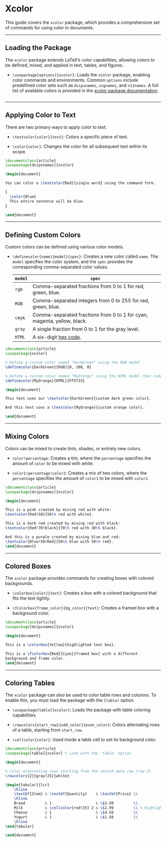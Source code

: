 # Xcolor

This guide covers the `xcolor` package, which provides a comprehensive set of commands for using color in documents.

---

## Loading the Package

The `xcolor` package extends LaTeX’s color capabilities, allowing colors to be defined, mixed, and applied in text, tables, and figures. 

- `\usepackage[options]{xcolor}`: Loads the `xcolor` package, enabling color commands and environments. Common `options` include predefined color sets such as `dvipsnames`, `svgnames`, and `x11names`. A full list of available colors is provided in the [xcolor package documentation](https://mirrors.mit.edu/CTAN/macros/latex/contrib/xcolor/xcolor.pdf#page=38).

```latex

```

---

## Applying Color to Text

There are two primary ways to apply color to text.

- `\textcolor{color}{text}`: Colors a specific piece of text.

- `\color{color}`: Changes the color for all subsequent text within its scope.

```latex
\documentclass{article}
\usepackage[dvipsnames]{xcolor}

\begin{document}

You can color a \textcolor{Red}{single word} using the command form.

{
  \color{Blue}
  This entire sentence will be blue.
}

\end{document}
```

---

## Defining Custom Colors

Custom colors can be defined using various color models.

- `\definecolor{name}{model}{spec}`: Creates a new color called `name`. The `model` specifies the color system, and the `spec` provides the corresponding comma-separated color values.

  | `model` | `spec`                                                                  |
  | ------- | ----------------------------------------------------------------------- |
  | `rgb`   | Comma-separated fractions from 0 to 1 for red, green, blue.             |
  | `RGB`   | Comma-separated integers from 0 to 255 for red, green, blue.            |
  | `cmyk`  | Comma-separated fractions from 0 to 1 for cyan, magenta, yellow, black. |
  | `gray`  | A single fraction from 0 to 1 for the gray level.                       |
  | `HTML`  | A six-digit [hex code](https://htmlcolorcodes.com).                     |

```latex
\documentclass{article}
\usepackage{xcolor}

% Define a custom color named "DarkGreen" using the RGB model
\definecolor{DarkGreen}{RGB}{0, 100, 0}

% Define a custom color named "MyOrange" using the HTML model (hex code)
\definecolor{MyOrange}{HTML}{FF5733}

\begin{document}

This text uses our \textcolor{DarkGreen}{custom dark green color}.

And this text uses a \textcolor{MyOrange}{custom orange color}.

\end{document}
```

---

## Mixing Colors

Colors can be mixed to create tints, shades, or entirely new colors.

- `color!percentage`: Creates a tint, where the `percentage` specifies the amount of `color` to be mixed with white.

- `color1!percentage!color2`: Creates a mix of two colors, where the `percentage` specifies the amount of `color1` to be mixed with `color2`.

```latex
\documentclass{article}
\usepackage[dvipsnames]{xcolor}

\begin{document}

This is a pink created by mixing red with white:
\textcolor{Red!50}{50\% red with white}.

This is a dark red created by mixing red with black:
\textcolor{Red!70!black}{70\% red with 30\% black}.

And this is a purple created by mixing blue and red:
\textcolor{Blue!50!Red}{50\% blue with 50\% red}.
\end{document}
```

---

## Colored Boxes

The `xcolor` package provides commands for creating boxes with colored backgrounds.

- `\colorbox{color}{text}`: Creates a box with a colored background that fits the text tightly.

- `\fcolorbox{frame_color}{bg_color}{text}`: Creates a framed box with a background color.

```latex
\documentclass{article}
\usepackage[dvipsnames]{xcolor}

\begin{document}

This is a \colorbox{Yellow}{highlighted text box}.

This is a \fcolorbox{Red}{Cyan}{framed box} with a different
background and frame color.
\end{document}
```

---

## Coloring Tables

The `xcolor` package can also be used to color table rows and columns. To enable this, you must load the package with the `[table]` option.

- `\usepackage[table]{xcolor}`: Loads the package with table coloring capabilities.

- `\rowcolors{start_row}{odd_color}{even_color}`: Colors alternating rows of a table, starting from `start_row`.

- `\cellcolor{color}`: Used inside a table cell to set its background color.

```latex
\documentclass{article}
\usepackage[table]{xcolor} % Load with the 'table' option

\begin{document}

% Color alternating rows starting from the second data row (row 2)
\rowcolors{2}{gray!25}{white}

\begin{tabular}{lcr}
    \hline
    \textbf{Item} & \textbf{Quantity}    & \textbf{Price} \\
    \hline
    Bread         & 1                    & \$3.50         \\
    Milk          & \cellcolor{red!25} 2 & \$2.99         \\ % Highlight a specific cell
    Cheese        & 1                    & \$4.50         \\
    Yogurt        & 1                    & \$1.50         \\
    \hline
\end{tabular}

\end{document}
```
